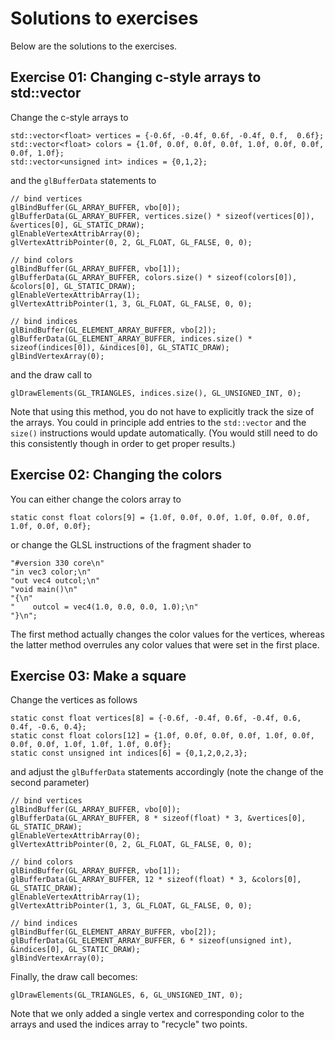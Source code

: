 # Solutions to exercises
Below are the solutions to the exercises.

## Exercise 01: Changing c-style arrays to std::vector
Change the c-style arrays to
```
std::vector<float> vertices = {-0.6f, -0.4f, 0.6f, -0.4f, 0.f,  0.6f};
std::vector<float> colors = {1.0f, 0.0f, 0.0f, 0.0f, 1.0f, 0.0f, 0.0f, 0.0f, 1.0f};
std::vector<unsigned int> indices = {0,1,2};
```

and the `glBufferData` statements to

```
// bind vertices
glBindBuffer(GL_ARRAY_BUFFER, vbo[0]);
glBufferData(GL_ARRAY_BUFFER, vertices.size() * sizeof(vertices[0]), &vertices[0], GL_STATIC_DRAW);
glEnableVertexAttribArray(0);
glVertexAttribPointer(0, 2, GL_FLOAT, GL_FALSE, 0, 0);

// bind colors
glBindBuffer(GL_ARRAY_BUFFER, vbo[1]);
glBufferData(GL_ARRAY_BUFFER, colors.size() * sizeof(colors[0]), &colors[0], GL_STATIC_DRAW);
glEnableVertexAttribArray(1);
glVertexAttribPointer(1, 3, GL_FLOAT, GL_FALSE, 0, 0);

// bind indices
glBindBuffer(GL_ELEMENT_ARRAY_BUFFER, vbo[2]);
glBufferData(GL_ELEMENT_ARRAY_BUFFER, indices.size() * sizeof(indices[0]), &indices[0], GL_STATIC_DRAW);
glBindVertexArray(0);
```

and the draw call to

```
glDrawElements(GL_TRIANGLES, indices.size(), GL_UNSIGNED_INT, 0);
```

Note that using this method, you do not have to explicitly track the size of the arrays. You could in principle add entries to the `std::vector` and the `size()` instructions would update automatically. (You would still need to do this consistently though in order to get proper results.)

## Exercise 02: Changing the colors
You can either change the colors array to
```
static const float colors[9] = {1.0f, 0.0f, 0.0f, 1.0f, 0.0f, 0.0f, 1.0f, 0.0f, 0.0f};
```

or change the GLSL instructions of the fragment shader to

```
"#version 330 core\n"
"in vec3 color;\n"
"out vec4 outcol;\n"
"void main()\n"
"{\n"
"    outcol = vec4(1.0, 0.0, 0.0, 1.0);\n"
"}\n";
```

The first method actually changes the color values for the vertices, whereas the latter method overrules any color values that were set in the first place.

## Exercise 03: Make a square

Change the vertices as follows

```
static const float vertices[8] = {-0.6f, -0.4f, 0.6f, -0.4f, 0.6,  0.4f, -0.6, 0.4};
static const float colors[12] = {1.0f, 0.0f, 0.0f, 0.0f, 1.0f, 0.0f, 0.0f, 0.0f, 1.0f, 1.0f, 1.0f, 0.0f};
static const unsigned int indices[6] = {0,1,2,0,2,3};
```

and adjust the `glBufferData` statements accordingly (note the change of the second parameter)

```
// bind vertices
glBindBuffer(GL_ARRAY_BUFFER, vbo[0]);
glBufferData(GL_ARRAY_BUFFER, 8 * sizeof(float) * 3, &vertices[0], GL_STATIC_DRAW);
glEnableVertexAttribArray(0);
glVertexAttribPointer(0, 2, GL_FLOAT, GL_FALSE, 0, 0);

// bind colors
glBindBuffer(GL_ARRAY_BUFFER, vbo[1]);
glBufferData(GL_ARRAY_BUFFER, 12 * sizeof(float) * 3, &colors[0], GL_STATIC_DRAW);
glEnableVertexAttribArray(1);
glVertexAttribPointer(1, 3, GL_FLOAT, GL_FALSE, 0, 0);

// bind indices
glBindBuffer(GL_ELEMENT_ARRAY_BUFFER, vbo[2]);
glBufferData(GL_ELEMENT_ARRAY_BUFFER, 6 * sizeof(unsigned int), &indices[0], GL_STATIC_DRAW);
glBindVertexArray(0);
```

Finally, the draw call becomes:
```
glDrawElements(GL_TRIANGLES, 6, GL_UNSIGNED_INT, 0);
```

Note that we only added a single vertex and corresponding color to the arrays and used the indices array to "recycle" two points.
